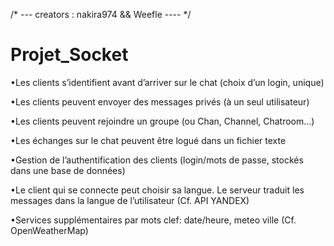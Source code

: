 /*
--- creators : nakira974 && Weefle ----
*/

# Projet_Socket

•Les clients s’identifient avant d’arriver sur le chat (choix d’un login, unique)

•Les clients peuvent envoyer des messages privés (à un seul utilisateur)

•Les clients peuvent rejoindre un groupe (ou Chan, Channel, Chatroom...)

•Les échanges sur le chat peuvent être logué dans un fichier texte

•Gestion de l’authentification des clients (login/mots de passe, stockés dans une base de données)

•Le client qui se connecte peut choisir sa langue. Le serveur traduit les messages dans la langue de l’utilisateur (Cf.
API YANDEX)

•Services supplémentaires par mots clef: date/heure, meteo ville (Cf. OpenWeatherMap)
